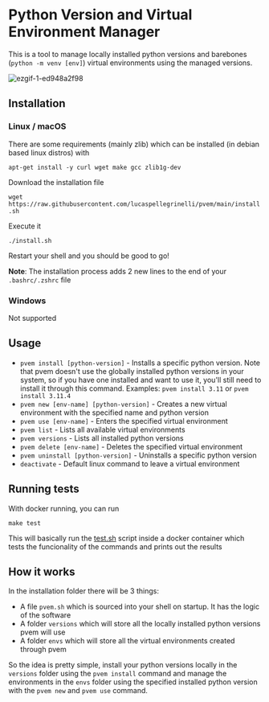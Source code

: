 # Python Version and Virtual Environment Manager

This is a tool to manage locally installed python versions and barebones (`python -m venv [env]`) virtual environments using the managed versions.

![ezgif-1-ed948a2f98](https://github.com/lucaspellegrinelli/pvem/assets/19651296/b92c2b70-44f8-44b7-826c-130da2e5664f)


## Installation

### Linux / macOS

There are some requirements (mainly zlib) which can be installed (in debian based linux distros) with

```apt-get install -y curl wget make gcc zlib1g-dev```

Download the installation file

```wget https://raw.githubusercontent.com/lucaspellegrinelli/pvem/main/install.sh```

Execute it

```./install.sh```

Restart your shell and you should be good to go!

**Note**: The installation process adds 2 new lines to the end of your `.bashrc/.zshrc` file

### Windows

Not supported

## Usage

* `pvem install [python-version]` - Installs a specific python version. Note that pvem doesn't use the globally installed python versions in your system, so if you have one installed and want to use it, you'll still need to install it through this command. Examples: `pvem install 3.11` or `pvem install 3.11.4`
* `pvem new [env-name] [python-version]` - Creates a new virtual environment with the specified name and python version
* `pvem use [env-name]` - Enters the specified virtual environment
* `pvem list` - Lists all available virtual environments
* `pvem versions` - Lists all installed python versions
* `pvem delete [env-name]` - Deletes the specified virtual environment
* `pvem uninstall [python-version]` - Uninstalls a specific python version
* `deactivate` - Default linux command to leave a virtual environment

## Running tests

With docker running, you can run

```make test```

This will basically run the [test.sh](https://github.com/lucaspellegrinelli/pvem/blob/main/test.sh) script inside a docker container which tests the funcionality of the commands and prints out the results

## How it works

In the installation folder there will be 3 things:

* A file `pvem.sh` which is sourced into your shell on startup. It has the logic of the software
* A folder `versions` which will store all the locally installed python versions pvem will use
* A folder `envs` which will store all the virtual environments created through pvem

So the idea is pretty simple, install your python versions locally in the `versions` folder using the `pvem install` command and manage the environments in the `envs` folder using the specified installed python version with the `pvem new` and `pvem use` command.
